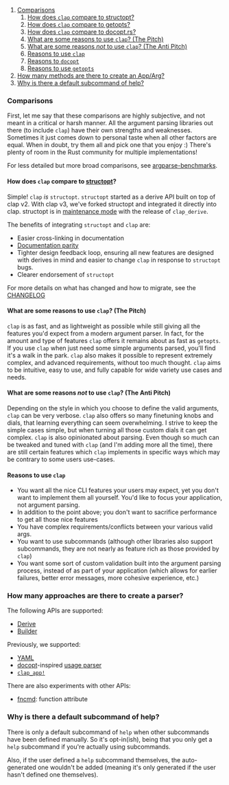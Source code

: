1. [Comparisons](#comparisons)
   1. [How does `clap` compare to structopt?](#how-does-clap-compare-to-structopt)
   2. [How does `clap` compare to getopts?](#how-does-clap-compare-to-getopts)
   3. [How does `clap` compare to docopt.rs?](#how-does-clap-compare-to-docoptrs)
   4. [What are some reasons to use `clap`? (The Pitch)](#what-are-some-reasons-to-use-clap-the-pitch)
   5. [What are some reasons *not* to use `clap`? (The Anti Pitch)](#what-are-some-reasons-not-to-use-clap-the-anti-pitch)
   6. [Reasons to use `clap`](#reasons-to-use-clap)
   7. [Reasons to `docopt`](#reasons-to-docopt)
   8. [Reasons to use `getopts`](#reasons-to-use-getopts)
2. [How many methods are there to create an App/Arg?](#how-many-methods-are-there-to-create-an-apparg)
3. [Why is there a default subcommand of help?](#why-is-there-a-default-subcommand-of-help)

### Comparisons

First, let me say that these comparisons are highly subjective, and not meant
in a critical or harsh manner. All the argument parsing libraries out there (to
include `clap`) have their own strengths and weaknesses. Sometimes it just
comes down to personal taste when all other factors are equal. When in doubt,
try them all and pick one that you enjoy :) There's plenty of room in the Rust
community for multiple implementations!

For less detailed but more broad comparisons, see
[argparse-benchmarks](https://github.com/rust-cli/argparse-benchmarks-rs).

#### How does `clap` compare to [structopt](https://github.com/TeXitoi/structopt)?

Simple! `clap` *is* `structopt`.  `structopt` started as a derive API built on
top of clap v2.  With clap v3, we've forked structopt and integrated it
directly into clap.  structopt is in
[maintenance mode](https://github.com/TeXitoi/structopt/issues/516#issuecomment-989566094)
with the release of `clap_derive`.

The benefits of integrating `structopt` and `clap` are:
- Easier cross-linking in documentation
- [Documentation parity](../examples)
- Tighter design feedback loop, ensuring all new features are designed with
  derives in mind and easier to change `clap` in response to `structopt` bugs.
- Clearer endorsement of `structopt`

For more details on what has changed and how to migrate, see the [CHANGELOG](../CHANGELOG.md)

#### What are some reasons to use `clap`? (The Pitch)

`clap` is as fast, and as lightweight as possible while still giving all the features you'd expect from a modern argument parser. In fact, for the amount and type of features `clap` offers it remains about as fast as `getopts`. If you use `clap` when just need some simple arguments parsed, you'll find it's a walk in the park. `clap` also makes it possible to represent extremely complex, and advanced requirements, without too much thought. `clap` aims to be intuitive, easy to use, and fully capable for wide variety use cases and needs.

#### What are some reasons *not* to use `clap`? (The Anti Pitch)

Depending on the style in which you choose to define the valid arguments, `clap` can be very verbose. `clap` also offers so many finetuning knobs and dials, that learning everything can seem overwhelming. I strive to keep the simple cases simple, but when turning all those custom dials it can get complex. `clap` is also opinionated about parsing. Even though so much can be tweaked and tuned with `clap` (and I'm adding more all the time), there are still certain features which `clap` implements in specific ways which may be contrary to some users use-cases.

#### Reasons to use `clap`

 * You want all the nice CLI features your users may expect, yet you don't want to implement them all yourself. You'd like to focus your application, not argument parsing.
 * In addition to the point above; you don't want to sacrifice performance to get all those nice features
 * You have complex requirements/conflicts between your various valid args.
 * You want to use subcommands (although other libraries also support subcommands, they are not nearly as feature rich as those provided by `clap`)
 * You want some sort of custom validation built into the argument parsing process, instead of as part of your application (which allows for earlier failures, better error messages, more cohesive experience, etc.)

### How many approaches are there to create a parser?

The following APIs are supported:
- [Derive](../examples/tutorial_derive/README.md)
- [Builder](../examples/tutorial_builder/README.md)

Previously, we supported:
- [YAML](https://github.com/clap-rs/clap/issues/3087)
- [docopt](http://docopt.org/)-inspired [usage parser](https://github.com/clap-rs/clap/issues/3086)
- [`clap_app!`](https://github.com/clap-rs/clap/issues/2835)

There are also experiments with other APIs:
- [fncmd](https://github.com/yuhr/fncmd): function attribute

### Why is there a default subcommand of help?

There is only a default subcommand of `help` when other subcommands have been defined manually. So it's opt-in(ish), being that you only get a `help` subcommand if you're actually using subcommands.

Also, if the user defined a `help` subcommand themselves, the auto-generated one wouldn't be added (meaning it's only generated if the user hasn't defined one themselves).

